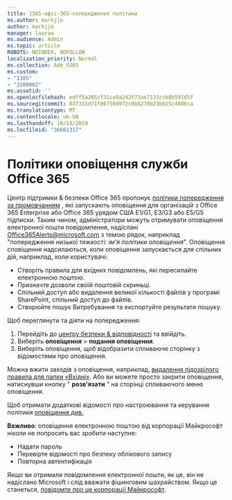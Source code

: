 ```yaml
---
title: 1385-офіс-365-попередження політики
ms.author: markjjo
author: markjjo
manager: lauraw
ms.audience: Admin
ms.topic: article
ROBOTS: NOINDEX, NOFOLLOW
localization_priority: Normal
ms.collection: Adm_O365
ms.custom:
- "1385"
- "3200002"
ms.assetid: ''
ms.openlocfilehash: edff5a265cf31ce9a242f73ae7121ccb8b591d5f
ms.sourcegitcommit: 037331d71f06750d972c0b6278b23bb15c4806ca
ms.translationtype: MT
ms.contentlocale: uk-UA
ms.lasthandoff: 10/18/2019
ms.locfileid: "36661317"
---
```

# <a name="office-365-alert-policies"></a>Політики оповіщення служби Office 365

Центр підтримки & безпеки Office 365 пропонує [політики попередження за промовчанням](https://docs.microsoft.com/office365/securitycompliance/alert-policies#default-alert-policies) , які запускають оповіщення для організацій з Office 365 Enterprise або Office 365 урядом США E1/G1, E3/G3 або E5/G5 підписки. Таким чином, адміністратори можуть отримувати оповіщення електронної пошти повідомлення, надіслані Office365Alerts@microsoft.com з темою рядок, наприклад "попередження низької тяжкості: *ім'я політики оповіщення*". Оповіщення сповіщення надсилаються, коли оповіщення запускається для спільних дій, наприклад, коли користувачі:

- Створіть правила для вхідних повідомлень, які пересилайте електронною поштою.
- Призначте дозволи своїй поштовій скриньці.
- Спільний доступ або видалення великої кількості файлів у програмі SharePoint, спільний доступ до файлів.
- Створюйте пошук Витребування та експортуйте результати пошуку.

Щоб переглянути та діяти на попередження:

1. Перейдіть до [центру безпеки & відповідності](https://protection.office.com) та ввійдіть.
2. Виберіть **оповіщення** > **подання оповіщення**.
3. Виберіть оповіщення, щоб відобразити спливаюче сторінку з відомостями про оповіщення.

Можна вжити заходів з оповіщення, наприклад, [видалення підозрілого правила для папки «Вхідні»](https://docs.microsoft.com/office365/securitycompliance/responding-to-a-compromised-email-account). Або ви можете просто закрити оповіщення, натиснувши кнопку " **розв'язати** " на сторінці спливаючого меню оповіщення.

Щоб отримати додаткові відомості про настроювання та керування політики [оповіщення див.](https://docs.microsoft.com/office365/securitycompliance/alert-policies)

**Важливо**: оповіщення електронною поштою від корпорації Майкрософт ніколи не попросить вас зробити наступне:

- Надати пароль
- Перевірте відомості про безпеку облікового запису
- Повторна автентифікація

Якщо ви отримали повідомлення електронної пошти, як це, він не надіслано Microsoft і слід вважати фішинговим шахрайством. Якщо це станеться, [повідомте про це корпорації Майкрософт](https://docs.microsoft.com/office365/SecurityCompliance/report-junk-email-and-phishing-scams-in-outlook-on-the-web-eop).